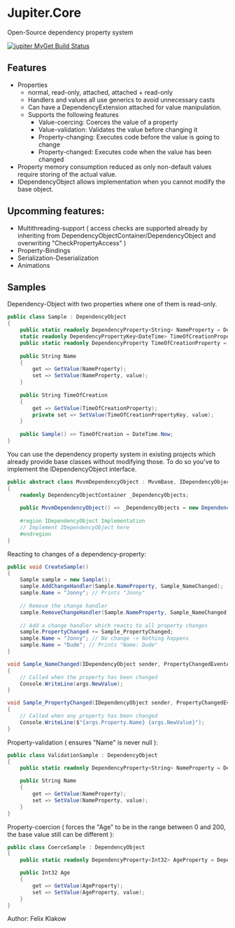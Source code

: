 # Jupiter.Core
Open-Source dependency property system

[![jupiter MyGet Build Status](https://www.myget.org/BuildSource/Badge/jupiter?identifier=5686f341-6cb3-48fa-a0f9-7e9a05d548b3)](https://www.myget.org/)

## Features
- Properties
  - normal, read-only, attached, attached + read-only
  - Handlers and values all use generics to avoid unnecessary casts
  - Can have a DependencyExtension attached for value manipulation.
  - Supports the following features
    - Value-coercing: Coerces the value of a property
    - Value-validation: Validates the value before changing it
    - Property-changing: Executes code before the value is going to change
    - Property-changed: Executes code when the value has been changed
- Property memory consumption reduced as only non-default values require storing of the actual value.
- IDependencyObject allows implementation when you cannot modify the base object.

## Upcomming features:

- Multithreading-support ( access checks are supported already by inheriting from DependencyObjectContainer/DependencyObject and overwriting "CheckPropertyAccess" )
- Property-Bindings
- Serialization-Deserialization
- Animations

## Samples

Dependency-Object with two properties where one of them is read-only.

```C#
public class Sample : DependencyObject
{
    public static readonly DependencyProperty<String> NameProperty = DependencyProperty.Create<Sample, String>(p => p.Name, String.Empty);
    static readonly DependencyPropertyKey<DateTime> TimeOfCreationPropertyKey =  DependencyProperty.CreateReadonly<Sample, DateTime>(p => p.TimeOfCreation);
    public static readonly DependencyProperty TimeOfCreationProperty = TimeOfCreationPropertyKey.Property;
    
    public String Name
    {
        get => GetValue(NameProperty);
        set => SetValue(NameProperty, value);
    }
    
    public String TimeOfCreation
    {
        get => GetValue(TimeOfCreationProperty);
        private set => SetValue(TimeOfCreationPropertyKey, value);
    }
    
    public Sample() => TimeOfCreation = DateTime.Now;
}
```


You can use the dependency property system in existing projects which already provide base classes without modifying those. To do so you've to implement the IDependencyObject interface.

```C#
public abstract class MvvmDependencyObject : MvvmBase, IDependencyObject
{
    readonly DependencyObjectContainer _DependencyObjects;
    
    public MvvmDependencyObject() => _DependencyObjects = new DependencyObjectContainer(this);
    
    #region IDependencyObject Implementation
    // Implement IDependencyObject here
    #endregion
}
```

Reacting to changes of a dependency-property:

```C#
public void CreateSample()
{
    Sample sample = new Sample();
    sample.AddChangeHandler(Sample.NameProperty, Sample_NameChanged);
    sample.Name = "Jonny"; // Prints "Jonny"
    
    // Remove the change handler
    sample.RemoveChangeHandler(Sample.NameProperty, Sample_NameChanged);
    
    // Add a change handler which reacts to all property changes
    sample.PropertyChanged += Sample_PropertyChanged;
    sample.Name = "Jonny"; // No change -> Nothing happens
    sample.Name = "Dude"; // Prints "Name: Dude"
}

void Sample_NameChanged(IDependencyObject sender, PropertyChangedEventArgs<String> args)
{
    // Called when the property has been changed
    Console.WriteLine(args.NewValue);
}

void Sample_PropertyChanged(IDependencyObject sender, PropertyChangedEventArgs args)
{
    // Called when any property has been changed
    Console.WriteLine($"{args.Property.Name} {args.NewValue}");
}
```

Property-validation ( ensures "Name" is never null ):
```C#
public class ValidationSample : DependencyObject
{
    public static readonly DependencyProperty<String> NameProperty = DependencyProperty.Create<ValidationSample, String>(p => p.Name, String.Empty, validation:(s, v) => v != null);

    public String Name
    {
        get => GetValue(NameProperty);
        set => SetValue(NameProperty, value);
    }
}
```

Property-coercion ( forces the "Age" to be in the range between 0 and 200, the base value still can be different ):
```C#
public class CoerceSample : DependencyObject
{
    public static readonly DependencyProperty<Int32> AgeProperty = DependencyProperty.Create<Sample, String>(p => p.Age, 0, coerceValue:(s, v) => Math.Min(200, Math.Max(0, v)));

    public Int32 Age
    {
        get => GetValue(AgeProperty);
        set => SetValue(AgeProperty, value);
    }
}
```


Author:
Felix Klakow
